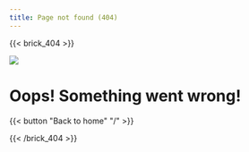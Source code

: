 ```yaml
---
title: Page not found (404)
---
```

{{< brick_404 >}}

![](/uploads/illustrations/amico/404_error.svg)

# Oops! Something went wrong!

{{< button "Back to home" "/" >}}

{{< /brick_404 >}}
